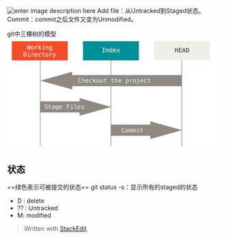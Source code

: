 ![enter image description here](https://github.com/HotView/Images/raw/master/TIM%E6%88%AA%E5%9B%BE20190226213043.png)
Add file：从Untracked到Staged状态。
Commit：commit之后文件又变为Unmodified。

git中三棵树的模型
![](picture/basic-9db14223.png)
## 状态
==绿色表示可被提交的状态==
git status -s：显示所有的staged的状态
- D : delete
- ?? :  Untracked
- M: modified






> Written with [StackEdit](https://stackedit.io/).

<!--stackedit_data:
eyJoaXN0b3J5IjpbLTc4MTAxNzk0MSwtMTYwNzk3NDI0NSwtOD
Y0MDkzMDQ5LDU4MzI2MDk0OSwxOTU4Mzg0NjU3LC03NzE3MDQx
NDQsNjY2MTM0ODIsLTMxNjE2MjE2Myw1Nzg5MDMzODFdfQ==
-->
